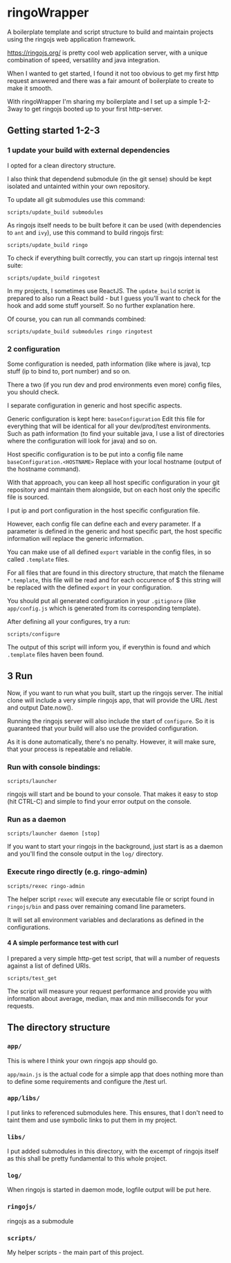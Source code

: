 # ringoWrapper
A boilerplate template and script structure to build and maintain projects using the ringojs web application framework.

https://ringojs.org/ is pretty cool web application server, with a unique combination of speed, versatility and java integration.

When I wanted to get started, I found it not too obvious to get my first http request answered and there was a fair
amount of boilerplate to create to make it smooth.

With ringoWrapper I'm sharing my boilerplate and I set up a simple 1-2-3way to get ringojs booted up to your first
http-server.

## Getting started 1-2-3

### 1 update your build with external dependencies

I opted for a clean directory structure.

I also think that dependend submodule (in the git sense) should be kept isolated and untainted within your own
repository.

To update all git submodules use this command:
```
scripts/update_build submodules
```

As ringojs itself needs to be built before it can be used (with dependencies to `ant` and `ivy`), use this
command to build ringojs first:
```
scripts/update_build ringo
```

To check if everything built correctly, you can start up ringojs internal test suite:
```
scripts/update_build ringotest
```

In my projects, I sometimes use ReactJS. The `update_build` script is prepared to also run a React build - but I guess
you'll want to check for the hook and add some stuff yourself. So no further explanation here.

Of course, you can run all commands combined:
```
scripts/update_build submodules ringo ringotest
```

### 2 configuration

Some configuration is needed, path information (like where is java), tcp stuff (ip to bind to, port number) and so on.

There a two (if you run dev and prod environments even more) config files, you should check.

I separate configuration in generic and host specific aspects.

Generic configuration is kept here: `baseConfiguration`
Edit this file for everything that will be identical for all your dev/prod/test environments. Such as path information
(to find your suitable java, I use a list of directories where the configuration will look for java) and so on.

Host specific configuration is to be put into a config file name `baseConfiguration.<HOSTNAME>`
Replace <HOSTNAME> with your local hostname (output of the hostname command).

With that approach, you can keep all host specific configuration in your git repository and maintain them alongside,
but on each host only the specific file is sourced.

I put ip and port configuration in the host specific configuration file.

However, each config file can define each and every parameter. If a parameter is defined in the generic and host
specific part, the host specific information will replace the generic information.

You can make use of all defined `export` variable in the config files, in so called `.template` files.

For all files that are found in this directory structure, that match the filename `*.template`, this file will be read
and for each occurence of $<VARIABLE-NAME> this string will be replaced with the defined `export` in your configuration.

You should put all generated configuration in your `.gitignore` (like `app/config.js` which is generated from its
corresponding template).

After defining all your configures, try a run:
```
scripts/configure
```
The output of this script will inform you, if everythin is found and which `.template` files haven been found.

## 3 Run 

Now, if you want to run what you built, start up the ringojs server.
The initial clone will include a very simple ringojs app, that will provide the URL /test and output Date.now().

Running the ringojs server will also include the start of `configure`.
So it is guaranteed that your build will also use the provided configuration.

As it is done automatically, there's no penalty. However, it will make sure, that
your process is repeatable and reliable.

### Run with console bindings:
```
scripts/launcher
```
ringojs will start and be bound to your console. That makes it easy to stop (hit CTRL-C) and simple to find your
error output on the console.

### Run as a daemon
```
scripts/launcher daemon [stop]
```
If you want to start your ringojs in the background, just start is as a daemon and you'll find the console output
in the `log/` directory.

### Execute ringo directly (e.g. ringo-admin)
```
scripts/rexec ringo-admin
```

The helper script `rexec` will execute any executable file or script found in `ringojs/bin` and 
pass over remaining comand line parameters.

It will set all environment variables and declarations as defined in the configurations.


#### 4 A simple performance test with curl
I prepared a very simple http-get test script, that will a number of requests against a list of defined URIs.
```
scripts/test_get
```
The script will measure your request performance and provide you with information about average, median, max and min
milliseconds for your requests.

## The directory structure
### `app/`
This is where I think your own ringojs app should go.

`app/main.js` is the actual code for a simple app that does nothing more
than to define some requirements and configure the /test url.

### `app/libs/`
I put links to referenced submodules here. This ensures, that I don't
need to taint them and use symbolic links to put them in my project.

### `libs/`
I put added submodules in this directory, with the excempt of ringojs itself
as this shall be pretty fundamental to this whole project.

### `log/`
When ringojs is started in daemon mode, logfile output will be put here.

### `ringojs/`
ringojs as a submodule

### `scripts/`
My helper scripts - the main part of this project.
